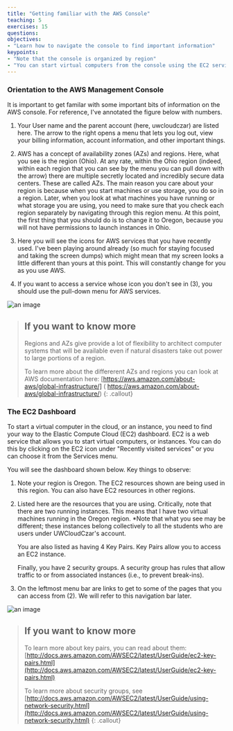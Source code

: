 ```yaml
---
title: "Getting familiar with the AWS Console"
teaching: 5
exercises: 15
questions:
objectives:
- "Learn how to navigate the console to find important information"
keypoints:
- "Note that the console is organized by region"
- "You can start virtual computers from the console using the EC2 service"
---
```


### Orientation to the AWS Management Console

It is important to get familar with some important bits of information
on the AWS console. For reference, I've annotated the figure below
with numbers.

1. Your User name and the parent account (here, uwcloudczar) are
listed here. The arrow to the right opens a menu that lets you log
out, view your billing information, account information, and other
important things.

2. AWS has a concept of availability zones (AZs) and regions. Here,
what you see is the region (Ohio). 
At any rate, within the Ohio region (indeed, within each region that you
can see by the menu you can pull down with the arrow) there are multiple secretly located
and incredibly secure data centers. These are called AZs.
The main reason you care about your region is because when you start
machines or use storage, you do so in a region. Later, when you look
at what machines you have running or what storage you are using, you
need to make sure that you check each region separately by navigating
through this region menu. At this point, the first thing that you
should do is to change it to Oregon, because you will not have
permissions to launch instances in Ohio.

3. Here you will see the icons for  AWS services that you have
   recently used. I've been playing around already (so much for
   staying focused and taking the screen dumps) which might mean that
   my screen looks a little different than yours at this point. This
   will constantly change for you as you use AWS.

4. If you want to access a service whose icon you don't see in (3),
   you should use the pull-down menu for AWS services. 

![an image]({{site.root}}/fig/AWSServicesOrientation.png) 

>## If you want to know more 
> Regions and AZs give provide a lot of flexibility to architect computer 
> systems that will be available even if natural disasters take out 
> power to large portions of a region. 
>
>To learn more about the differerent AZs and regions you can look at 
>AWS documentation here: 
>[https://aws.amazon.com/about-aws/global-infrastructure/] (
https://aws.amazon.com/about-aws/global-infrastructure/) 
{: .callout}


### The EC2 Dashboard

To start a virtual computer in the cloud, or an instance, you need to
find your way to the Elastic Compute Cloud (EC2) dashboard. EC2 is a
web service that allows you to start virtual computers, or instances. You can do this by clicking on the
EC2 icon under "Recently visited services" or you can choose it from
the Services menu.

You will see the dashboard shown below. Key things to observe:

1. Note your region is Oregon. The EC2 resources shown are being used in
this region. You can also have EC2 resources in other regions. 

2. Listed here are the resources that you are using. Critically, note
   that there are two running instances. This means that I have two
   virtual machines running in the Oregon region. *Note that what you see
   may be different; these instances belong collectively to all the
   students who are users under UWCloudCzar's account.

   You are also listed as having 4 Key Pairs. Key Pairs allow you to
   access an EC2 instance.

   Finally, you have 2 security groups. A security group has rules
   that allow traffic to or from associated instances (i.e., to
   prevent break-ins).

3. On the leftmost menu bar are links to get to some of the pages that
   you can access from (2). We will refer to this navigation bar later. 

![an image]({{site.root}}/fig/EC2Console.png) 

>## If you want to know more
> To learn more about key pairs, you can read about them:
> [http://docs.aws.amazon.com/AWSEC2/latest/UserGuide/ec2-key-pairs.html](http://docs.aws.amazon.com/AWSEC2/latest/UserGuide/ec2-key-pairs.html)
>
> To learn more about security groups, see
> [http://docs.aws.amazon.com/AWSEC2/latest/UserGuide/using-network-security.html](http://docs.aws.amazon.com/AWSEC2/latest/UserGuide/using-network-security.html)
{: .callout}
   



